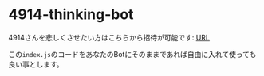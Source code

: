 # 4914-thinking-bot

4914さんを悲しくさせたい方はこちらから招待が可能です: [URL](https://discordapp.com/oauth2/authorize?client_id=598122769254842378&scope=bot)

この`index.js`のコードをあなたのBotにそのままであれば自由に入れて使っても良い事とします。
